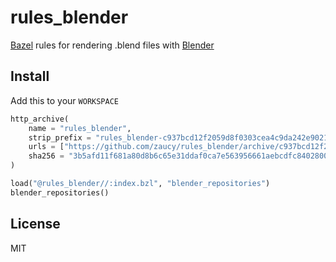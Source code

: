 # rules_blender

[Bazel](https://bazel.build) rules for rendering .blend files with [Blender](https://www.blender.org/)

## Install

Add this to your `WORKSPACE`

```python
http_archive(
    name = "rules_blender",
    strip_prefix = "rules_blender-c937bcd12f2059d8f0303cea4c9da242e90213fd",
    urls = ["https://github.com/zaucy/rules_blender/archive/c937bcd12f2059d8f0303cea4c9da242e90213fd.zip"],
    sha256 = "3b5afd11f681a80d8b6c65e31ddaf0ca7e563956661aebcdfc8402800f1aaed1",
)

load("@rules_blender//:index.bzl", "blender_repositories")
blender_repositories()
```

## License

MIT
